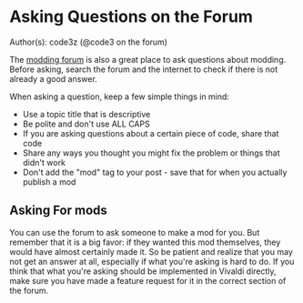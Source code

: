 # Asking Questions on the Forum

Author(s): code3z (@code3 on the forum)

The [modding forum](https://forum.vivaldi.net/category/52/modifications) is also a great place to ask questions about modding. Before asking, search the forum and the internet to check if there is not already a good answer.

When asking a question, keep a few simple things in mind:
 - Use a topic title that is descriptive
 - Be polite and don't use ALL CAPS
 - If you are asking questions about a certain piece of code, share that code
 - Share any ways you thought you might fix the problem or things that didn't work
 - Don't add the "mod" tag to your post - save that for when you actually publish a mod

## Asking For mods

You can use the forum to ask someone to make a mod for you. But remember that it is a big favor: if they wanted this mod themselves, they would have almost certainly made it. So be patient and realize that you may not get an answer at all, especially if what you're asking is hard to do. If you think that what you're asking should be implemented in Vivaldi directly, make sure you have made a feature request for it in the correct section of the forum.
